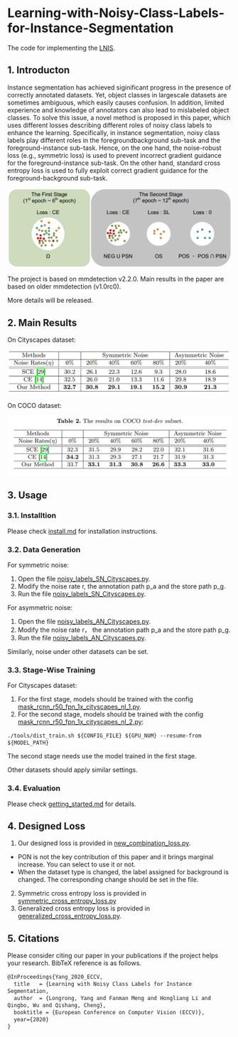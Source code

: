 # Learning-with-Noisy-Class-Labels-for-Instance-Segmentation
The code for implementing the [LNIS](https://www.ecva.net/papers/eccv_2020/papers_ECCV/papers/123590035.pdf).

## 1. Introducton

Instance segmentation has achieved siginificant progress in the presence of correctly annotated datasets. Yet, object classes in largescale datasets are sometimes ambiguous, which easily causes confusion. In addition, limited experience and knowledge of annotators can also lead to mislabeled object classes. To solve this issue, a novel method is proposed in this paper, which uses different losses describing different roles of noisy class labels to enhance the learning. Specifically, in instance segmentation, noisy class labels play different roles in the foregroundbackground sub-task and the foreground-instance sub-task. Hence, on the one hand, the noise-robust loss (e.g., symmetric loss) is used to prevent incorrect gradient guidance for the foreground-instance sub-task. On the other hand, standard cross entropy loss is used to fully exploit correct gradient guidance for the foreground-background sub-task.

![Overview](Illustration/Overview.png)

The project is based on mmdetection v2.2.0. Main results in the paper are based on older mmdetection (v1.0rc0).

More details will be released.

## 2. Main Results

On Cityscapes dataset:

![Cityscapes](Illustration/Cityscapes.png)

On COCO dataset:

![COCO](Illustration/COCO.png)

## 3. Usage
### 3.1. Installtion

  Please check [install.md](docs/install.md) for installation instructions.

### 3.2. Data Generation

  For symmetric noise:
  1. Open the file [noisy_labels_SN_Cityscapes.py](https://github.com/longrongyang/LNCIS/blob/master/noisy_labels_SN_cityscapes.py).
  2. Modify the noise rate r, the annotation path p_a and the store path p_g.
  3. Run the file [noisy_labels_SN_Cityscapes.py](https://github.com/longrongyang/LNCIS/blob/master/noisy_labels_SN_cityscapes.py).
  
  For asymmetric noise:
  1. Open the file [noisy_labels_AN_Cityscapes.py](https://github.com/longrongyang/LNCIS/blob/master/noisy_labels_AN_Cityscapes.py).
  2. Modify the noise rate r， the annotation path p_a and the store path p_g.
  3. Run the file [noisy_labels_AN_Cityscapes.py](https://github.com/longrongyang/LNCIS/blob/master/noisy_labels_AN_Cityscapes.py).
  
  Similarly, noise under other datasets can be set.

### 3.3. Stage-Wise Training

  For Cityscapes dataset:
  1. For the first stage, models should be trained with the config [mask_rcnn_r50_fpn_1x_cityscapes_nl_1.py](/configs/cityscapes/mask_rcnn_r50_fpn_1x_cityscapes_nl_1.py).
  2. For the second stage, models should be trained with the config [mask_rcnn_r50_fpn_1x_cityscapes_nl_2.py](/configs/cityscapes/mask_rcnn_r50_fpn_1x_cityscapes_nl_2.py):
  ```shell
  ./tools/dist_train.sh ${CONFIG_FILE} ${GPU_NUM} --resume-from ${MODEL_PATH}
  ```
  The second stage needs use the model trained in the first stage.
  
  Other datasets should apply similar settings.

### 3.4. Evaluation
  
  Please check [getting_started.md](docs/getting_started.md) for details.

## 4. Designed Loss

  1. Our designed loss is provided in [new_combination_loss.py](/mmdet/models/losses/new_combination_loss.py). 
  - PON is not the key contribution of this paper and it brings marginal increase. You can select to use it or not.
  - When the dataset type is changed, the label assigned for background is changed. The corresponding change should be set in the file.
  2. Symmetric cross entropy loss is provided in [symmetric_cross_entropy_loss.py](/mmdet/models/losses/symmetric_cross_entropy_loss.py) 
  3. Generalized cross entropy loss is provided in [generalized_cross_entropy_loss.py](/mmdet/models/losses/generalized_cross_entropy_loss.py).
  
## 5. Citations
Please consider citing our paper in your publications if the project helps your research. BibTeX reference is as follows.

```
@InProceedings{Yang_2020_ECCV,
  title   = {Learning with Noisy Class Labels for Instance Segmentation,
  author  = {Longrong, Yang and Fanman Meng and Hongliang Li and Qingbo, Wu and Qishang, Cheng},
  booktitle = {European Conference on Computer Vision (ECCV)},
  year={2020}
}
```
